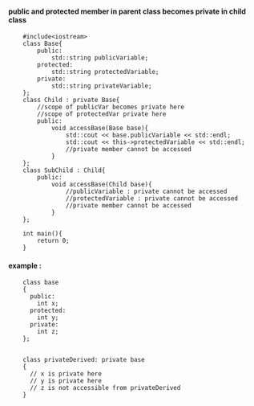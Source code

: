 #### public and protected member in parent class becomes private in child class

        #include<iostream>
        class Base{
            public:
                std::string publicVariable;
            protected:
                std::string protectedVariable;
            private:
                std::string privateVariable;
        };
        class Child : private Base{
            //scope of publicVar becomes private here
            //scope of protectedVar private here
            public:
                void accessBase(Base base){
                    std::cout << base.publicVariable << std::endl;
                    std::cout << this->protectedVariable << std::endl;
                    //private member cannot be accessed            
                }   
        };
        class SubChild : Child{
            public:
                void accessBase(Child base){
                    //publicVariable : private cannot be accessed
                    //protectedVariable : private cannot be accessed
                    //private member cannot be accessed            
                }
        };

        int main(){           
            return 0;
        }
        
        
#### example : 
        class base 
        {
          public:
            int x;
          protected:
            int y;
          private:
            int z;
        };


        class privateDerived: private base
        {
          // x is private here
          // y is private here
          // z is not accessible from privateDerived
        }
